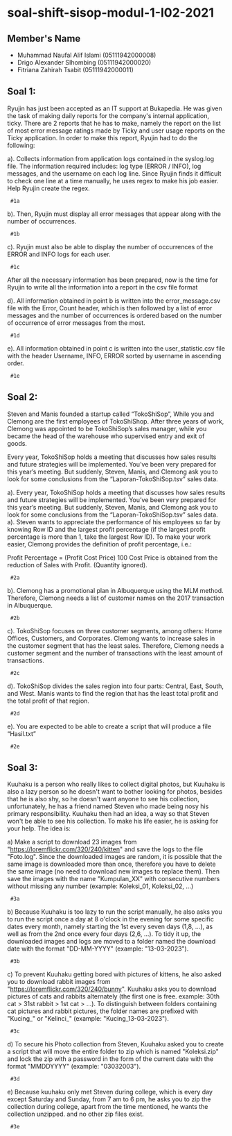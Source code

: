 # soal-shift-sisop-modul-1-I02-2021

## Member's Name
- Muhammad Naufal Alif Islami (05111942000008)
- Drigo Alexander SIhombing (05111942000020)
- Fitriana Zahirah Tsabit (05111942000011)

## Soal 1:
Ryujin has just been accepted as an IT support at Bukapedia. He was given the task of making daily reports for the company's internal application, ticky. There are 2 reports that he has to make, namely the report on the list of most error message ratings made by Ticky and user usage reports on the Ticky application. In order to make this report, Ryujin had to do the following:

a). Collects information from application logs contained in the syslog.log file. The information required includes: log type (ERROR / INFO), log messages, and the username on each log line. Since Ryujin finds it difficult to check one line at a time manually, he uses regex to make his job easier. Help Ryujin create the regex.
     
     #1a
     
b). Then, Ryujin must display all error messages that appear along with the number of occurrences.

     #1b

c). Ryujin must also be able to display the number of occurrences of the ERROR and INFO logs for each user.

     #1c
     
After all the necessary information has been prepared, now is the time for Ryujin to write all the information into a report in the csv file format

d). All information obtained in point b is written into the error_message.csv file with the Error, Count header, which is then followed by a list of error messages and the number of occurrences is ordered based on the number of occurrence of error messages from the most.

     #1d
     
e). All information obtained in point c is written into the user_statistic.csv file with the header Username, INFO, ERROR sorted by username in ascending order.

     #1e

## Soal 2:
Steven and Manis founded a startup called “TokoShiSop”, While you and Clemong are the first employees of TokoShiShop. After three years of work, Clemong was appointed to be TokoShiSop’s sales manager, while you became the head of the warehouse who supervised entry and exit of goods.

Every year, TokoShiSop holds a meeting that discusses how sales results and future strategies will be implemented. You’ve been very prepared for this year’s meeting. But suddenly, Steven, Manis, and Clemong ask you to look for some conclusions from the “Laporan-TokoShiSop.tsv” sales data.

a). Every year, TokoShiSop holds a meeting that discusses how sales results and future strategies will be implemented. You’ve been very prepared for this year’s meeting. But suddenly, Steven, Manis, and Clemong ask you to look for some conclusions from the “Laporan-TokoShiSop.tsv” sales data. a). Steven wants to appreciate the performance of his employees so far by knowing Row ID and the largest profit percentage (if the largest profit percentage is more than 1, take the largest Row ID). To make your work easier, Clemong provides the definition of profit percentage, i.e.:

Profit Percentage = (Profit Cost Price) 100
Cost Price is obtained from the reduction of Sales with Profit. (Quantity ignored).

     #2a

b). Clemong has a promotional plan in Albuquerque using the MLM method. Therefore, Clemong needs a list of customer names on the 2017 transaction in Albuquerque.

     #2b
     
c). TokoShiSop focuses on three customer segments, among others: Home Offices, Customers, and Corporates. Clemong wants to increase sales in the customer segment that has the least sales. Therefore, Clemong needs a customer segment and the number of transactions with the least amount of transactions.

     #2c
     
d). TokoShiSop divides the sales region into four parts: Central, East, South, and West. Manis wants to find the region that has the least total profit and the total profit of that region.

     #2d
     
e). You are expected to be able to create a script that will produce a file “Hasil.txt” 

     #2e
     
## Soal 3:
Kuuhaku is a person who really likes to collect digital photos, but Kuuhaku is also a lazy person so he doesn't want to bother looking for photos, besides that he is also shy, so he doesn't want anyone to see his collection, unfortunately, he has a friend named Steven who made being nosy his primary responsibility. Kuuhaku then had an idea, a way so that Steven won't be able to see his collection. To make his life easier, he is asking for your help. The idea is:

a) Make a script to download 23 images from "https://loremflickr.com/320/240/kitten" and save the logs to the file "Foto.log". Since the downloaded images are random, it is possible that the same image is downloaded more than once, therefore you have to delete the same image (no need to download new images to replace them). Then save the images with the name "Kumpulan_XX" with consecutive numbers without missing any number (example: Koleksi_01, Koleksi_02, ...)

     #3a
     
b) Because Kuuhaku is too lazy to run the script manually, he also asks you to run the script once a day at 8 o'clock in the evening for some specific dates every month, namely starting the 1st every seven days (1,8, ...), as well as from the 2nd once every four days (2,6, ...). To tidy it up, the downloaded images and logs are moved to a folder named the download date with the format "DD-MM-YYYY" (example: "13-03-2023").

     #3b
     
c) To prevent Kuuhaku getting bored with pictures of kittens, he also asked you to download rabbit images from "https://loremflickr.com/320/240/bunny". Kuuhaku asks you to download pictures of cats and rabbits alternately (the first one is free. example: 30th cat > 31st rabbit > 1st cat > ...). To distinguish between folders containing cat pictures and rabbit pictures, the folder names are prefixed with "Kucing_" or "Kelinci_" (example: "Kucing_13-03-2023").
     
     #3c
     
d) To secure his Photo collection from Steven, Kuuhaku asked you to create a script that will move the entire folder to zip which is named "Koleksi.zip" and lock the zip with a password in the form of the current date with the format "MMDDYYYY" (example: "03032003").

     #3d
     
e) Because kuuhaku only met Steven during college, which is every day except Saturday and Sunday, from 7 am to 6 pm, he asks you to zip the collection during college, apart from the time mentioned, he wants the collection unzipped. and no other zip files exist.

     #3e

